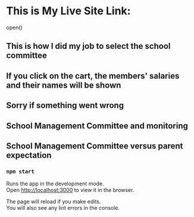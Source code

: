 # This is My Live Site Link:
open()

<!-- My Work -->
## This is how I did my job to select the school committee
## If you click on the cart, the members' salaries and their names will be shown
## Sorry if something went wrong

<!-- About School Management Committee -->
## School Management Committee and monitoring
## School Management Committee versus parent expectation


### `npm start`
Runs the app in the development mode.\
Open [http://localhost:3000](http://localhost:3000) to view it in the browser.

The page will reload if you make edits.\
You will also see any lint errors in the console.
